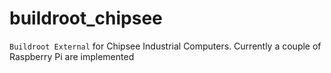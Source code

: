 # buildroot_chipsee
`Buildroot External` for Chipsee Industrial Computers. Currently a couple of Raspberry Pi are implemented

